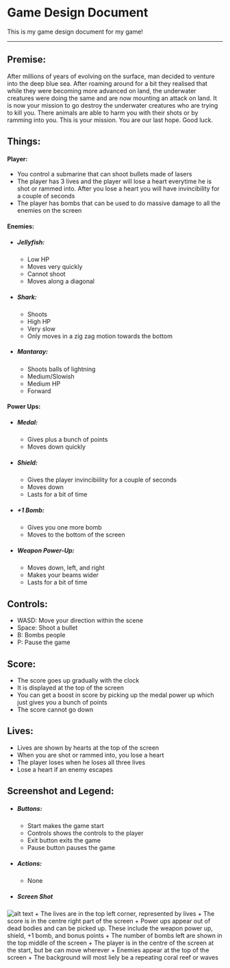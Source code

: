 # Game Design Document
This is my game design document for my game!

----

## Premise:
After millions of years of evolving on the surface, man decided to venture into the deep blue sea. After roaming around for a bit they realised that while they were becoming more advanced on land, the underwater creatures were doing the same and are now mounting an attack on land. It is now your mission to go destroy the underwater creatures who are trying to kill you. There animals are able to harm you with their shots or by ramming into you. This is your mission. You are our last hope. Good luck.

## Things:
#### Player:
+ You control a submarine that can shoot bullets made of lasers
+ The player has 3 lives and the player will lose a heart everytime he is shot or rammed into. After you lose a heart you will have invincibility for a couple of seconds
+ The player has bombs that can be used to do massive damage to all the enemies on the screen

#### Enemies:
+ ##### Jellyfish:
	+ Low HP
	+ Moves very quickly
	+ Cannot shoot
	+ Moves along a diagonal
+ ##### Shark:
	+ Shoots
	+ High HP
	+ Very slow
	+ Only moves in a zig zag motion towards the bottom
+ ##### Mantaray:
	+ Shoots balls of lightning 
	+ Medium/Slowish
	+ Medium HP
	+ Forward
	
#### Power Ups:
+ ##### Medal:
	+ Gives plus a bunch of points
	+ Moves down quickly
+ ##### Shield:
	+ Gives the player invincibiility for a couple of seconds
	+ Moves down
	+ Lasts for a bit of time
+ ##### +1 Bomb:
	+ Gives you one more bomb
	+ Moves to the bottom of the screen
+ ##### Weapon Power-Up:
	+ Moves down, left, and right
	+ Makes your beams wider
	+ Lasts for a bit of time

## Controls:
+ WASD: Move your direction within the scene
+ Space: Shoot a bullet
+ B: Bombs people
+ P: Pause the game

## Score:
+ The score goes up gradually with the clock
+ It is displayed at the top of the screen
+ You can get a boost in score by picking up the medal power up which just gives you a bunch of points
+ The score cannot go down

## Lives:
+ Lives are shown by hearts at the top of the screen
+ When you are shot or rammed into, you lose a heart
+ The player loses when he loses all three lives
+ Lose a heart if an enemy escapes

## Screenshot and Legend:
+ ##### Buttons:
	+ Start makes the game start
	+ Controls shows the controls to the player
	+ Exit button exits the game
	+ Pause button pauses the game
+ ##### Actions:
	+ None
+ ##### Screen Shot
![alt text](http://i.imgur.com/qG9rCIg.jpg "Game UI")
	+ The lives are in the top left corner, represented by lives
	+ The score is in the centre right part of the screen
	+ Power ups appear out of dead bodies and can be picked up. These include the weapon power up, shield, +1 bomb, and bonus points
	+ The number of bombs left are shown in the top middle of the screen
	+ The player is in the centre of the screen at the start, but be can move wherever
	+ Enemies appear at the top of the screen
	+ The background will most liely be a repeating coral reef or waves
